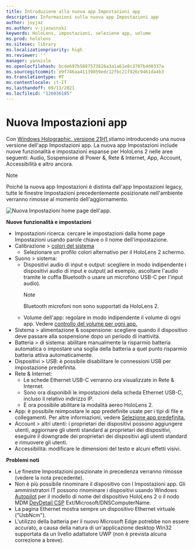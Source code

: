```yaml
---
title: Introduzione alla nuova app Impostazioni app
description: Informazioni sulla nuova app Impostazioni app
author: joyjaz
ms.author: v-jjaswinski
keywords: HoloLens, impostazioni, selezione app, volume
ms.prod: hololens
ms.sitesec: library
ms.localizationpriority: high
ms.reviewer: ''
manager: yannisle
ms.openlocfilehash: bcde697b5887573826a3a1a61e8c3707b4d0337a
ms.sourcegitcommit: e9f746aa41139859edc12fbc21f926c9461da4b3
ms.translationtype: MT
ms.contentlocale: it-IT
ms.lasthandoff: 09/13/2021
ms.locfileid: "126036185"
---
```

# <a name="new-settings-app"></a>Nuova Impostazioni app

Con [Windows Holographic, versione 21H1,](hololens-release-notes.md#windows-holographic-version-21h1)stiamo introducendo una nuova versione dell'app Impostazioni app. La nuova app Impostazioni include nuove funzionalità e impostazioni espanse per HoloLens 2 nelle aree seguenti: Audio, Sospensione di Power &, Rete & Internet, App, Account, Accessibilità e altro ancora.

> [!NOTE]
> Poiché la nuova app Impostazioni è distinta dall'app Impostazioni legacy, tutte le finestre Impostazioni precedentemente posizionate nell'ambiente verranno rimosse al momento dell'aggiornamento.

![Nuova Impostazioni home page dell'app.](images/new-settings-app.png)

**Nuove funzionalità e impostazioni**
- Impostazioni ricerca: cercare le impostazioni dalla home page Impostazioni usando parole chiave o il nome dell'impostazione.
- Calibrazione > [colori del sistema](hololens2-display.md#how-to-use-display-color-calibration)
    - Selezionare un profilo colori alternativo per il HoloLens 2 schermo.
- Suono > sistema:
  - Dispositivi audio di input e output: scegliere in modo indipendente i dispositivi audio di input e output( ad esempio, ascoltare l'audio tramite le cuffia Bluetooth o usare un microfono USB-C per l'input audio).
    > [!NOTE]
    > Bluetooth microfoni non sono supportati da HoloLens 2.
  - Volume dell'app: regolare in modo indipendente il volume di ogni app. Vedere [controllo del volume per ogni app.](holographic-home.md#per-app-volume-control)
- Sistema > alimentazione & sospensione: scegliere quando il dispositivo deve passare alla sospensione dopo un periodo di inattività.
- Batteria > di sistema: abilitare manualmente la risparmio batteria automatica o impostare una soglia della batteria a quel punto risparmio batteria attiva automaticamente.
- Dispositivi > USB: è possibile disabilitare le connessioni USB per impostazione predefinita.
- Rete & Internet:
  - Le schede Ethernet USB-C verranno ora visualizzate in Rete & Internet.
  - Sono ora disponibili le impostazioni della scheda Ethernet USB-C, incluso il relativo indirizzo IP.
  - È ora possibile abilitare la modalità aereo HoloLens 2.
- App: è possibile reimpostare le app predefinite usate per i tipi di file e collegamenti. Per altre informazioni, vedere [Selezione app predefinita.](holographic-home.md#default-app-picker)
- Account > altri utenti: i proprietari dei dispositivi possono aggiungere utenti, aggiornare gli utenti standard ai proprietari dei dispositivi, eseguire il downgrade dei proprietari dei dispositivi agli utenti standard e rimuovere gli utenti.
- Accessibilità: modificare le dimensioni del testo e alcuni effetti visivi.

**Problemi noti**
- Le finestre Impostazioni posizionate in precedenza verranno rimosse (vedere la nota precedente).
- Non è più possibile rinominare il dispositivo con l Impostazioni app. Gli amministratori IT possono rinominare i dispositivi usando Windows [Autopilot](hololens2-autopilot.md) per il modello di nome del dispositivo HoloLens 2 o il nodo MDM [DevDetail CSP](/windows/client-management/mdm/devdetail-csp) Ext/Microsoft/DNSComputerName.
- La pagina Ethernet mostra sempre un dispositivo Ethernet virtuale ("UsbNcm").
- L'utilizzo della batteria per il nuovo Microsoft Edge potrebbe non essere accurato, a causa della natura di un'applicazione desktop Win32 supportata da un livello adattatore UWP (non è prevista alcuna correzione a breve).

